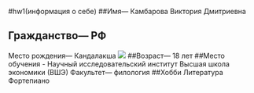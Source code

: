 #hw1(информация о себе) 
##Имя— Камбарова Виктория Дмитриевна 
## Гражданство— РФ
Место рождения— Кандалакша 
![](https://akuaku.ru/cache/915x515/d9310c41b2284451be8de..)
##Возраст— 18 лет
##Место обучения - Научный исследовательский институт Высшая школа экономики (ВШЭ) 
Факультет— филология 
##Хобби
Литература 
Фортепиано
